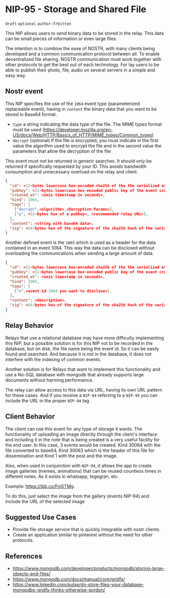 NIP-95 - Storage and Shared File
======
`draft` `optional` `author:frbitten` 

This NIP allows users to send binary data to be stored in the relay. This data can be small pieces of information or even large files.

The intention is to combine the ease of NOSTR, with many clients being developed and a common communication protocol between all. To enable decentralized file sharing. NOSTR communication must work together with other protocols to get the best out of each technology. For lay users to be able to publish their photo, file, audio on several servers in a simple and easy way.

Nostr event
------------------
This NIP specifies the use of the `1064` event type (parameterized replaceable event), having in `content` the binary data that you want to be stored in Base64 format.
* `type` a string indicating the data type of the file. The MIME types format must be used (https://developer.mozilla.org/en-US/docs/Web/HTTP/Basics_of_HTTP/MIME_types/Common_types)
* `decrypt` (optional) If the file is encrypted, you must indicate in the first value the algorithm used to encrypt the file and in the second value the parameters that allow the decryption of the file

This event must not be returned in generic searches. It should only be returned if specifically requested by your ID. This avoids bandwidth consumption and unnecessary overload on the relay and client.

```json
{
  "id": <32-bytes lowercase hex-encoded sha256 of the the serialized event data>,
  "pubkey": <32-bytes lowercase hex-encoded public key of the event creator>,
  "created_at": <unix timestamp in seconds>,
  "kind": 1064,
  "tags": [
    ["decrypt",<algorithm>,<Decryption Params>],
    ["p", <32-bytes hex of a pubkey>, <recommended relay URL>],
  ],
  "content": <string with base64 data>,
  "sig": <64-bytes hex of the signature of the sha256 hash of the serialized event data, which is the same as the "id" field>
}
```

Another defined event is the `1065` which is used as a header for the data contained in an event 1064. This way the data can be disclosed without overloading the communications when sending a large amount of data.

```json
{
  "id": <32-bytes lowercase hex-encoded sha256 of the the serialized event data>,
  "pubkey": <32-bytes lowercase hex-encoded public key of the event creator>,
  "created_at": <unix timestamp in seconds>,
  "kind": 1065,
  "tags": [
    ["e",<event id 1064 you want to disclose>],
  ],
  "content": <description>,
  "sig": <64-bytes hex of the signature of the sha256 hash of the serialized event data, which is the same as the "id" field>
}
````

Relay Behavior
---------------
Relays that use a relational database may have more difficulty implementing this NIP, but a possible solution is for this NIP not to be recorded in the database, but on disk, the file name being the event id. So it can be easily found and searched. And because it is not in the database, it does not interfere with the indexing of common events.

Another solution is for Relays that want to implement this functionality and use a No-SQL database with mongodb that already supports large documents without harming performance.

The relay can allow access to this data via URL, having its own URL pattern for these cases. And if you receive a `NIP-94` referring to a `NIP-95` you can include the URL in the proper `NIP-94` tag

Client Behavior
---------------
The client can use this event for any type of storage it wants. The functionality of uploading an image directly through the client's interface and including it in the note that is being created is a very useful facility for the end user. In this case, 3 events would be created. Kind 30064 with the file converted to base64, Kind 30063 which is the header of this file for dissemination and Kind 1 with the post and the image.

Also, when used in conjunction with `NIP-94`, it allows the app to create image galleries (memes, animations) that can be reused countless times in different notes. As it exists in whatsapp, tegegran, etc.

Example: <https://ibb.co/Fnj5TMg>. 

To do this, just select the image from the gallery (events NIP-94) and include the URL of the selected image

Suggested Use Cases
-------------------
* Provide file storage service that is quickly integrable with nostr clients.
* Create an application similar to pinterest without the need for other protocols.

References
---------------
* https://www.mongodb.com/developer/products/mongodb/storing-large-objects-and-files/
* https://www.mongodb.com/docs/manual/core/gridfs/
* https://www.linkedin.com/pulse/do-store-files-your-database-mongodbs-gridfs-thinks-otherwise-gordon/